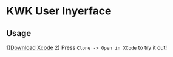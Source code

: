 # KWK User Inyerface

## Usage
1)[Download Xcode](https://developer.apple.com/xcode/)
2) Press `Clone -> Open in XCode` to try it out!

